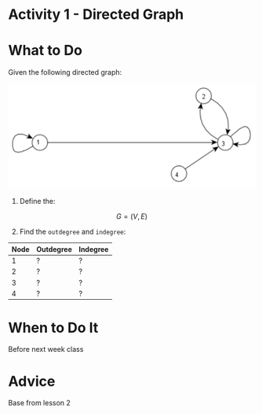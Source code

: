 # Activity 1 - Directed Graph
# What to Do
Given the following directed graph:

![](graph.png "")

1. Define the:

$$ G = (V, E) $$

2. Find the `outdegree` and `indegree`:

| Node | Outdegree | Indegree |
| --- | --- | --- |
| 1 | ? | ? |
| 2 | ? | ? |
| 3 | ? | ? |
| 4 | ? | ? |

# When to Do It
Before next week class

# Advice
Base from lesson 2